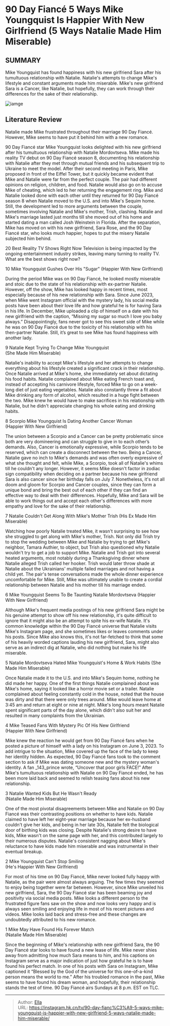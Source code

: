 # 90 Day Fiancé 5 Ways Mike Youngquist Is Happier With New Girlfriend (5 Ways Natalie Made Him Miserable)


## SUMMARY 


 Mike Youngquist has found happiness with his new girlfriend Sara after his tumultuous relationship with Natalie. 
 Natalie&#39;s attempts to change Mike&#39;s lifestyle and constant arguments made him miserable. 
 Mike&#39;s new girlfriend Sara is a Cancer, like Natalie, but hopefully, they can work through their differences for the sake of their relationship. 

![iamge](https://static1.srcdn.com/wordpress/wp-content/uploads/2024/01/90-day-fianc-_-5-ways-mike-youngquist-is-happier-with-new-girlfriend-5-ways-natalie-made-him-miserable.jpg)

## Literature Review

Natalie made Mike frustrated throughout their marriage 90 Day Fiancé. However, Mike seems to have put it behind him with a new romance. 




90 Day Fiancé star Mike Youngquist looks delighted with his new girlfriend after his tumultuous relationship with Natalie Mordovtseva. Mike made his reality TV debut on 90 Day Fiancé season 8, documenting his relationship with Natalie after they met through mutual friends and his subsequent trip to Ukraine to meet the model. After their second meeting in Paris, Mike proposed in front of the Eiffel Tower, but it quickly became evident that Mike and Natalie were far from the perfect couple. The pair had different opinions on religion, children, and food. Natalie would also go on to accuse Mike of cheating, which led to her returning the engagement ring.
Mike and Natalie looked done with each other until they returned for 90 Day Fiancé season 8 when Natalie moved to the U.S. and into Mike&#39;s Sequim home. Still, the development led to more arguments between the couple, sometimes involving Natalie and Mike&#39;s mother, Trish, clashing. Natalie and Mike&#39;s marriage lasted just months till she moved out of his home and started dating a man called Josh Weinstein in Florida. After the separation, Mike has moved on with his new girlfriend, Sara Rose, and the 90 Day Fiancé star, who looks much happier, hopes to put the misery Natalie subjected him behind.
            
 
 20 Best Reality TV Shows Right Now 
Television is being impacted by the ongoing entertainment industry strikes, leaving many turning to reality TV. What are the best shows right now?












 








 10  Mike Youngquist Gushes Over His &#34;Sugar&#34; 
(Happier With New Girlfriend)


During the period Mike was on 90 Day Fiancé, he looked mostly miserable and stoic due to the state of his relationship with ex-partner Natalie. However, off the show, Mike has looked happy in recent times, most especially because of his new relationship with Sara. Since June 2023, when Mike went Instagram official with the mystery lady, his social media posts have been about their love life and how grateful he is for having Sara in his life.
In December, Mike uploaded a clip of himself on a date with his new girlfriend with the caption, “Missing my sugar so much I love you baby always.” Disappointingly, fans never got to see this sweet side of Mike while he was on 90 Day Fiancé due to the toxicity of his relationship with his then-partner Natalie. Still, it’s great to see Mike has found happiness with another lady.





 9  Natalie Kept Trying To Change Mike Youngquist  
(She Made Him Miserable)


Natalie&#39;s inability to accept Mike&#39;s lifestyle and her attempts to change everything about his lifestyle created a significant crack in their relationship. Once Natalie arrived at Mike&#39;s home, she immediately set about dictating his food habits. Natalie complained about Mike eating French toast and, instead of accepting his carnivore lifestyle, forced Mike to go on a week-long diet of just eating vegetables. Natalie also constantly threw a fit about Mike drinking any form of alcohol, which resulted in a huge fight between the two. Mike knew he would have to make sacrifices in his relationship with Natalie, but he didn&#39;t appreciate changing his whole eating and drinking habits.





 8  Scorpio Mike Youngquist Is Dating Another Cancer Woman  
(Happier With New Girlfriend)


The union between a Scorpio and a Cancer can be pretty problematic since both are very domineering and can struggle to give in to each other’s demands. Also, Cancer is emotionally expressive, while Scorpio tends to be reserved, which can create a disconnect between the two. Being a Cancer, Natalie gave no inch to Mike&#39;s demands and was often overly expressive of what she thought and felt, while Mike, a Scorpio, took all of Natalie&#39;s whims till he couldn&#39;t any longer.
However, it seems Mike doesn&#39;t factor in zodiac sign compatibility when deciding on a partner because his new girlfriend Sara is also cancer since her birthday falls on July 7. Nonetheless, it&#39;s not all doom and gloom for Scorpio and Cancer couples, since they can form a unique bond and bring the best out of each other if they can find an effective way to deal with their differences. Hopefully, Mike and Sara will be able to work things out and accept each other&#39;s differences with more empathy and love for the sake of their relationship.





 7  Natalie Couldn&#39;t Get Along With Mike&#39;s Mother Trish 
(His Ex Made Him Miserable)


Watching how poorly Natalie treated Mike, it wasn&#39;t surprising to see how she struggled to get along with Mike&#39;s mother, Trish. Not only did Trish try to stop the wedding between Mike and Natalie by trying to get Mike&#39;s neighbor, Tamara Authier, to object, but Trish also questioned why Natalie wouldn&#39;t try to get a job to support Mike. Natalie and Trish got into several heated arguments, most notably during a Thanksgiving dinner where Natalie alleged Trish called her hooker.
Trish would later throw shade at Natalie about the Ukrainians&#39; multiple failed marriages and not having a child yet. The pair&#39;s tense conversations made the whole dinner experience uncomfortable for Mike. Still, Mike was ultimately unable to create a cordial relationship between Natalie and his mother till his marriage ended.





 6  Mike Youngquist Seems To Be Taunting Natalie Mordovtseva 
(Happier With New Girlfriend)


 







Although Mike&#39;s frequent media postings of his new girlfriend Sara might be his genuine attempt to show off his new relationship, it&#39;s quite difficult to ignore that it might also be an attempt to spite his ex-wife Natalie. It&#39;s common knowledge within the 90 Day Fiancé universe that Natalie visits Mike&#39;s Instagram page, and she sometimes likes or leaves comments under his posts. Since Mike also knows this, it&#39;s not far-fetched to think that some of his heavily worded captions lauding his new girlfriend, Sara, might also serve as an indirect dig at Natalie, who did nothing but make his life miserable.





 5  Natalie Mordovtseva Hated Mike Youngquist&#39;s Home &amp; Work Habits 
(She Made Him Miserable)


 







Once Natalie made it to the U.S. and into Mike&#39;s Sequim home, nothing he did made her happy. One of the first things Natalie complained about was Mike&#39;s home, saying it looked like a horror movie set or a trailer. Natalie complained about feeling constantly cold in the house, noted that the house was dirty and that there were only trees around. Mike would leave home at 3:45 am and return at eight or nine at night. Mike&#39;s long hours meant Natalie spent significant parts of the day alone, which didn&#39;t also suit her and resulted in many complaints from the Ukrainian.





 4  Mike Teased Fans With Mystery Pic Of His New Girlfriend  
(Happier With New Girlfriend)


Mike knew the reaction he would get from 90 Day Fiancé fans when he posted a picture of himself with a lady on his Instagram on June 3, 2023. To add intrigue to the situation, Mike covered up the face of the lady to keep her identity hidden. As expected, 90 Day Fiancé fans took to the comment section to ask if Mike was dating someone new and the mystery woman&#39;s identity. A fan _143_prince wrote, “Uncover that poor girls FACE!” After Mike&#39;s tumultuous relationship with Natalie on 90 Day Fiancé ended, he has been more laid back and seemed to relish teasing fans about his new relationship.





 3  Natalie Wanted Kids But He Wasn&#39;t Ready  
(Natalie Made Him Miserable)


 







One of the most pivotal disagreements between Mike and Natalie on 90 Day Fiancé was their contrasting positions on whether to have kids. Natalie claimed to have left her eight-year marriage because her ex-husband couldn&#39;t give her kids, and being in her late 30s, Natalie felt the biological door of birthing kids was closing. Despite Natalie&#39;s strong desire to have kids, Mike wasn&#39;t on the same page with her, and this contributed largely to their numerous disputes. Natalie&#39;s consistent nagging about Mike&#39;s reluctance to have kids made him miserable and was instrumental in their eventual breakup.





 2  Mike Youngquist Can&#39;t Stop Smiling  
(He&#39;s Happier With New Girlfriend)
        

For most of his time on 90 Day Fiancé, Mike never looked fully happy with Natalie, as the pair were almost always arguing. The few times they seemed to enjoy being together were far between. However, since Mike unveiled his new girlfriend, Sara, the 90 Day Fiancé star has been beaming joy and positivity via social media posts. Mike looks a different person to the frustrated figure fans saw on the show and now looks very happy and is always seen smiling and enjoying life in most of his recent pictures and videos. Mike looks laid back and stress-free and these changes are undoubtedly attributed to his new romance.





 1  Mike May Have Found His Forever Match  
(Natalie Made Him Miserable)


Since the beginning of Mike&#39;s relationship with new girlfriend Sara, the 90 Day Fiancé star looks to have found a new lease of life. Mike never shies away from admitting how much Sara means to him, and his captions on Instagram serve as a major indication of just how grateful he is to have found his perfect match. In one of his posts with Sara on Instagram, Mike captioned it “Blessed by the God of the universe for this one-of-a-kind person means the world to me.” After his troubled romance in the past, Mike seems to have found his dream woman, and hopefully, their relationship stands the test of time.
90 Day Fiancé airs Sundays at 8 p.m. EST on TLC.




---

> Author: [Ella](https://instagram.hk.cn/)  
> URL: https://instagram.hk.cn/tv/90-day-fianc%C3%A9-5-ways-mike-youngquist-is-happier-with-new-girlfriend-5-ways-natalie-made-him-miserable/  

